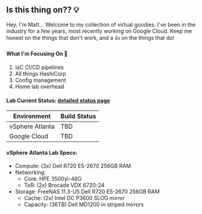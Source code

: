 ## Is this thing on?? :bulb:

Hey, I'm Matt... Welcome to my collection of virtual goodies. I've been in the industry for a few years, most recently working on Google Cloud. Keep me honest on the things that don't work, and a :+1: on the things that do!

#### What I'm Focusing On :construction_worker:

1. IaC CI/CD pipelines
2. All things HashiCorp
3. Config management
4. Home lab overhead

#### Lab Current Status: [detailed status page](https://mattslab.statuspage.io/)

| Environment | Build Status |
| --- | --- |
| vSphere Atlanta | TBD |
| Google Cloud | TBD |

#### vSphere Atlanta Lab Specs:
- Compute: (3x) Dell R720 E5-2670 256GB RAM
- Networking:
  - Core: HPE 3500yl-48G
  - ToR: (2x) Brocade VDX 6720-24
- Storage: FreeNAS 11.3-U5 Dell R720 E5-2670 256GB RAM
  - Cache: (2x) Intel DC P3600 SLOG mirror
  - Capacity: (36TB) Dell MD1200 in striped mirrors



<!--
**williamsmt/williamsmt** is a ✨ _special_ ✨ repository because its `README.md` (this file) appears on your GitHub profile.

Here are some ideas to get you started:

- 🔭 I’m currently working on ...
- 🌱 I’m currently learning ...
- 👯 I’m looking to collaborate on ...
- 🤔 I’m looking for help with ...
- 💬 Ask me about ...
- 📫 How to reach me: ...
- 😄 Pronouns: ...
- ⚡ Fun fact: ...
-->
